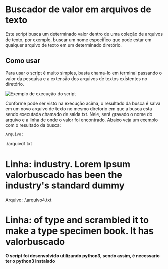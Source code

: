 # Buscador de valor em arquivos de texto

Este script busca um determinado valor dentro de uma coleção de arquivos de texto, por exemplo, buscar um nome especifico que pode estar em qualquer arquivo de texto em um determinado diretório.

## Como usar
Para usar o script é muito simples, basta chama-lo em terminal passando o valor da pesquisa e a extensão dos arquivos de textos existentes no diretório.

![Exemplo de execução do script](https://i.imgur.com/Ixafp2A.png "Exemplo de execução do script")

Conforme pode ser visto na execução acima, o resultado da busca é salva em um novo arquivo de texto no mesmo diretorio em que a busca esta sendo executada chamado de saida.txt. Nele, será gravado o nome do arquivo e a linha de onde o valor foi encontrado. Abaixo veja um exemplo com o resultado da busca:

    Arquivo:
 .\arquivo1.txt 

Linha:
 industry. Lorem Ipsum valorbuscado has been the industry's standard dummy
=========================================
Arquivo:
 .\arquivo4.txt 

Linha:
 of type and scrambled it to make a type specimen book. It has valorbuscado
=========================================


**O script foi desenvolvido utilizando python3, sendo assim, é necessario ter o python3 instalado**
